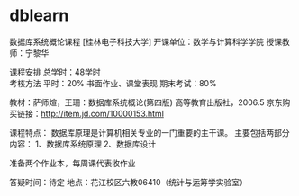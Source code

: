 # dblearn
数据库系统概论课程
[桂林电子科技大学]
开课单位：数学与计算科学学院
授课教师：宁黎华

课程安排
	总学时：48学时	
考核方法
   平时：20%
	     书面作业、课堂表现
   期末考试：80%

教材：萨师煊，王珊：数据库系统概论(第四版)  高等教育出版社，2006.5 
      京东购买链接：http://item.jd.com/10000153.html
      

课程特点：
    数据库原理是计算机相关专业的一门重要的主干课。
    主要包括两部分内容：
        1、数据库系统原理
        2、数据库设计
        
准备两个作业本，每周课代表收作业

答疑时间：待定       地点：花江校区六教06410（统计与运筹学实验室）





